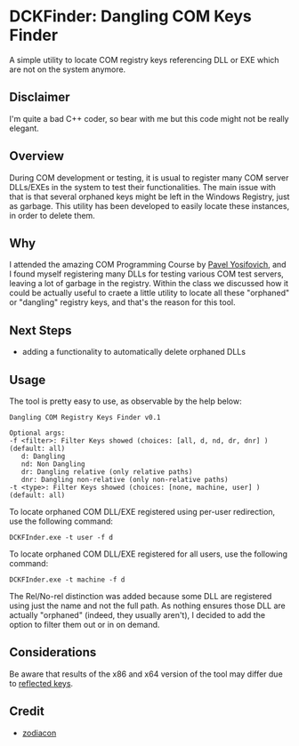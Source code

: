 # DCKFinder: Dangling COM Keys Finder

A simple utility to locate COM registry keys referencing DLL or EXE which are not on the system anymore.

## Disclaimer

I'm quite a bad C++ coder, so bear with me but this code might not be really elegant. 

## Overview

During COM development or testing, it is usual to register many COM server DLLs/EXEs in the system to test their functionalities. The main issue with that 
is that several orphaned keys might be left in the Windows Registry, just as garbage. This utility has been developed to easily locate these instances, in order to 
delete them.

## Why

I attended the amazing COM Programming Course by [Pavel Yosifovich][1], and I found myself registering many DLLs for testing various COM test servers, leaving a lot of garbage in the registry.
Within the class we discussed how it could be actually useful to craete a little utility to locate all these "orphaned" or "dangling" registry keys, and that's the reason for this tool.

## Next Steps

* adding a functionality to automatically delete orphaned DLLs

## Usage

The tool is pretty easy to use, as observable by the help below:

```
Dangling COM Registry Keys Finder v0.1

Optional args:
-f <filter>: Filter Keys showed (choices: [all, d, nd, dr, dnr] ) (default: all)
   d: Dangling
   nd: Non Dangling
   dr: Dangling relative (only relative paths)
   dnr: Dangling non-relative (only non-relative paths)
-t <type>: Filter Keys showed (choices: [none, machine, user] ) (default: all)
```

To locate orphaned COM DLL/EXE registered using per-user redirection, use the following command:

```
DCKFInder.exe -t user -f d
```

To locate orphaned COM DLL/EXE registered for all users, use the following command:

```
DCKFInder.exe -t machine -f d
```

The Rel/No-rel distinction was added because some DLL are registered using just the name and not the full path. As nothing ensures those DLL are actually "orphaned" (indeed, they usually aren't), I decided to add
the option to filter them out or in on demand.

## Considerations

Be aware that results of the x86 and x64 version of the tool may differ due to [reflected keys](https://docs.microsoft.com/en-gb/troubleshoot/windows-client/deployment/view-system-registry-with-64-bit-windows).


## Credit

* [zodiacon][1] 


[1]: https://twitter.com/zodiacon